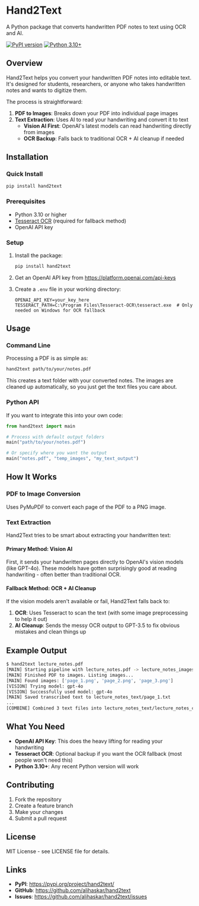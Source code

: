 # Hand2Text

A Python package that converts handwritten PDF notes to text using OCR and AI.

[![PyPI version](https://badge.fury.io/py/hand2text.svg)](https://badge.fury.io/py/hand2text)
[![Python 3.10+](https://img.shields.io/badge/python-3.10+-blue.svg)](https://www.python.org/downloads/)

## Overview

Hand2Text helps you convert your handwritten PDF notes into editable text. It's designed for students, researchers, or anyone who takes handwritten notes and wants to digitize them.

The process is straightforward:
1. **PDF to Images**: Breaks down your PDF into individual page images
2. **Text Extraction**: Uses AI to read your handwriting and convert it to text
   - **Vision AI First**: OpenAI's latest models can read handwriting directly from images
   - **OCR Backup**: Falls back to traditional OCR + AI cleanup if needed

## Installation

### Quick Install

```bash
pip install hand2text
```

### Prerequisites

- Python 3.10 or higher
- [Tesseract OCR](https://github.com/tesseract-ocr/tesseract) (required for fallback method)
- OpenAI API key

### Setup

1. Install the package:
   ```bash
   pip install hand2text
   ```

2. Get an OpenAI API key from https://platform.openai.com/api-keys

3. Create a `.env` file in your working directory:
   ```env
   OPENAI_API_KEY=your_key_here
   TESSERACT_PATH=C:\Program Files\Tesseract-OCR\tesseract.exe  # Only needed on Windows for OCR fallback
   ```

## Usage

### Command Line

Processing a PDF is as simple as:

```bash
hand2text path/to/your/notes.pdf
```

This creates a text folder with your converted notes. The images are cleaned up automatically, so you just get the text files you care about.

### Python API

If you want to integrate this into your own code:

```python
from hand2text import main

# Process with default output folders
main("path/to/your/notes.pdf")

# Or specify where you want the output
main("notes.pdf", "temp_images", "my_text_output")
```

## How It Works

### PDF to Image Conversion
Uses PyMuPDF to convert each page of the PDF to a PNG image.

### Text Extraction
Hand2Text tries to be smart about extracting your handwritten text:

#### Primary Method: Vision AI
First, it sends your handwritten pages directly to OpenAI's vision models (like GPT-4o). These models have gotten surprisingly good at reading handwriting - often better than traditional OCR.

#### Fallback Method: OCR + AI Cleanup
If the vision models aren't available or fail, Hand2Text falls back to:
1. **OCR**: Uses Tesseract to scan the text (with some image preprocessing to help it out)
2. **AI Cleanup**: Sends the messy OCR output to GPT-3.5 to fix obvious mistakes and clean things up

## Example Output

```bash
$ hand2text lecture_notes.pdf
[MAIN] Starting pipeline with lecture_notes.pdf -> lecture_notes_images -> lecture_notes_text
[MAIN] Finished PDF to images. Listing images...
[MAIN] Found images: ['page_1.png', 'page_2.png', 'page_3.png']
[VISION] Trying model: gpt-4o
[VISION] Successfully used model: gpt-4o
[MAIN] Saved transcribed text to lecture_notes_text/page_1.txt
...
[COMBINE] Combined 3 text files into lecture_notes_text/lecture_notes_combined.txt
```

## What You Need

- **OpenAI API Key**: This does the heavy lifting for reading your handwriting
- **Tesseract OCR**: Optional backup if you want the OCR fallback (most people won't need this)
- **Python 3.10+**: Any recent Python version will work

## Contributing

1. Fork the repository
2. Create a feature branch
3. Make your changes
4. Submit a pull request

## License

MIT License - see LICENSE file for details.

## Links

- **PyPI**: https://pypi.org/project/hand2text/
- **GitHub**: https://github.com/alihaskar/hand2text
- **Issues**: https://github.com/alihaskar/hand2text/issues